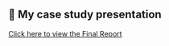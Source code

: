 ## 📄 My case study presentation

[Click here to view the Final Report](https://mananaml.github.io/Final_report.pdf)
